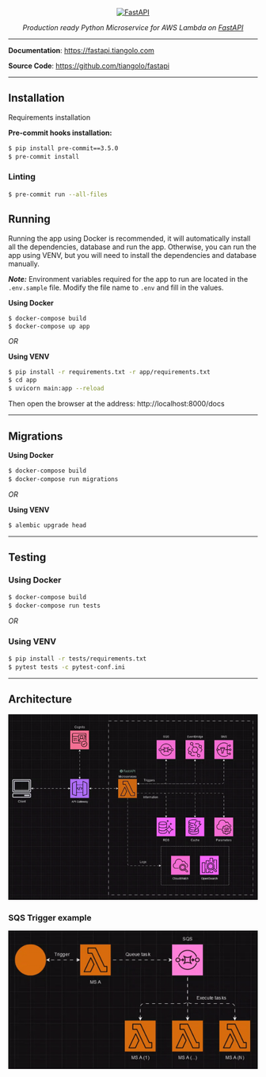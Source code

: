 <p style="text-align: center;">
  <a href="https://fastapi.tiangolo.com"><img src="https://fastapi.tiangolo.com/img/logo-margin/logo-teal.png" alt="FastAPI"></a>
</p>
<p style="text-align: center;">
    <em>Production ready Python Microservice for AWS Lambda on <a href="https://fastapi.tiangolo.com">FastAPI</a></em>
</p>

---

**Documentation**: <a href="https://fastapi.tiangolo.com" target="_blank">https://fastapi.tiangolo.com</a>

**Source Code**: <a href="https://github.com/tiangolo/fastapi" target="_blank">https://github.com/tiangolo/fastapi</a>

---

## Installation
Requirements installation

**Pre-commit hooks installation:**
```bash
$ pip install pre-commit==3.5.0
$ pre-commit install
```

### Linting
```bash
$ pre-commit run --all-files
```

## Running

Running the app using Docker is recommended, it will automatically install all the dependencies, database and run the app.
Otherwise, you can run the app using VENV, but you will need to install the dependencies and database manually.

**_Note:_** Environment variables required for the app to run are located in the `.env.sample` file. Modify the file name to `.env` and fill in the values.

**Using Docker**
```shell
$ docker-compose build
$ docker-compose up app
```

_OR_

**Using VENV**
```bash
$ pip install -r requirements.txt -r app/requirements.txt
$ cd app
$ uvicorn main:app --reload
```

Then open the browser at the address: http://localhost:8000/docs

---

## Migrations

**Using Docker**

```bash
$ docker-compose build
$ docker-compose run migrations
```

_OR_

**Using VENV**
```bash 
$ alembic upgrade head
```

---

## Testing

### Using Docker
```bash
$ docker-compose build
$ docker-compose run tests
```

_OR_

###  Using VENV
```bash
$ pip install -r tests/requirements.txt
$ pytest tests -c pytest-conf.ini
```

---

## Architecture

<p style="text-align: center;"><img src="doc/MSDiagram.gif" alt="AWS Architecture"/></p>

### SQS Trigger example
<p style="text-align: center;"><img src="doc/SQSExample.gif" alt="SQS Trigger Example"/></p>
